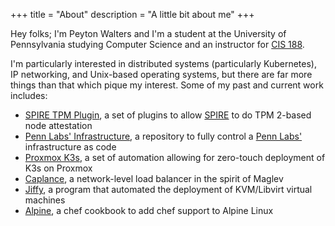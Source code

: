 +++
title = "About"
description = "A little bit about me"
+++

Hey folks; I'm Peyton Walters and I'm a student at the University of Pennsylvania studying Computer Science and an instructor for [CIS 188](https://cis188.org/).

I'm particularly interested in distributed systems (particularly Kubernetes), IP networking, and Unix-based operating systems, but there are far more things than that which pique my interest. Some of my past and current work includes:

- [SPIRE TPM Plugin](https://github.com/bloomberg/spire-tpm-plugin), a set of plugins to allow [SPIRE](https://github.com/spiffe/spire) to do TPM 2-based node attestation
- [Penn Labs' Infrastructure](https://github.com/pennlabs/infrastructure/), a repository to fully control a [Penn Labs'](https://pennlabs.org/) infrastructure as code
- [Proxmox K3s](https://github.com/pawalt/proxmox-k3s), a set of automation allowing for zero-touch deployment of K3s on Proxmox
- [Caplance](https://github.com/pawalt/caplance), a network-level load balancer in the spirit of Maglev
- [Jiffy](https://github.com/pawalt/Jiffy), a program that automated the deployment of KVM/Libvirt virtual machines
- [Alpine](https://github.com/pawalt/alpine), a chef cookbook to add chef support to Alpine Linux
